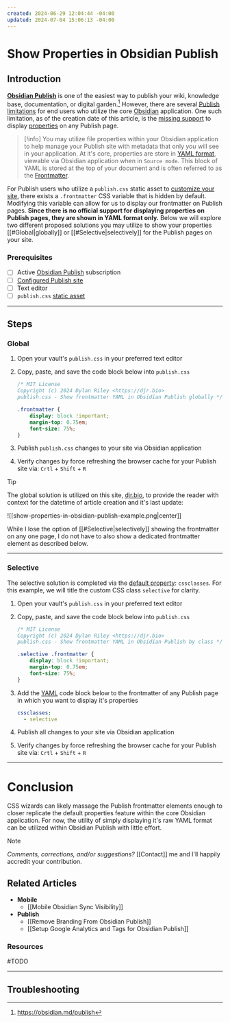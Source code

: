 ```yaml
---
created: 2024-06-29 12:04:44 -04:00
updated: 2024-07-04 15:06:13 -04:00
---
```


# Show Properties in Obsidian Publish

## Introduction

**[Obsidian Publish](https://obsidian.md/publish)** is one of the easiest way to publish your wiki, knowledge base, documentation, or digital garden.[^1] However, there are several [Publish limitations](https://help.obsidian.md/Obsidian+Publish/Publish+limitations) for end users who utilize the core [Obsidian](https://obsidian.md/download) application. One such limitation, as of the creation date of this article, is the [missing support](https://help.obsidian.md/Obsidian+Publish/Manage+sites#Site+Options) to display [properties](https://help.obsidian.md/Editing+and+formatting/Properties) on any Publish page.

> [!info]
> You may utilize file properties within your Obsidian application to help manage your Publish site with metadata that only *you* will see in your application. At it's core, properties are store in [YAML format](https://help.obsidian.md/Editing+and+formatting/Properties#Property+format), viewable via Obsidian application when in `Source mode`. This block of YAML is stored at the top of your document and is often referred to as the [Frontmatter](https://help.obsidian.md/Getting+started/Glossary#Frontmatter).

For Publish users who utilize a `publish.css` static asset to [customize your site](https://help.obsidian.md/Obsidian+Publish/Customize+your+site#Static+assets), there exists a `.frontmatter` CSS variable that is hidden by default. Modifying this variable can allow for us to display our frontmatter on Publish pages. **Since there is no official support for displaying properties on Publish pages, they are shown in YAML format only.** Below we will explore two different proposed solutions you may utilize to show your properties [[#Global|globally]] or [[#Selective|selectively]] for the Publish pages on your site.

### Prerequisites

- [ ] Active [Obsidian Publish](https://obsidian.md/publish) subscription
- [ ] [Configured Publish site](https://help.obsidian.md/Obsidian+Publish/Set+up+Obsidian+Publish)
- [ ] Text editor
- [ ] `publish.css` [static asset](https://help.obsidian.md/Obsidian+Publish/Customize+your+site#Static+assets)

---

## Steps

### Global

1. Open your vault's `publish.css` in your preferred text editor
2. Copy, paste, and save the code block below into `publish.css`

	```css
	/* MIT License
	Copyright (c) 2024 Dylan Riley <https://djr.bio>
	publish.css - Show frontmatter YAML in Obsidian Publish globally */
	
	.frontmatter {
		display: block !important;
		margin-top: 0.75em;
		font-size: 75%;
	}
	```

3. Publish `publish.css` changes to your site via Obsidian application
4. Verify changes by force refreshing the browser cache for your Publish site via: `Crtl` + `Shift` + `R`

> [!tip]
> The global solution is utilized on this site, [djr.bio](https://djr.bio), to provide the reader with context for the datetime of article creation and it's last update:
>
> ![[show-properties-in-obsidian-publish-example.png|center]]
>
> While I lose the option of [[#Selective|selectively]] showing the frontmatter on any one page, I do not have to also show a dedicated frontmatter element as described below.

---

### Selective

The selective solution is completed via the [default property](https://help.obsidian.md/Editing+and+formatting/Properties#Default+properties): `cssclasses`. For this example, we will title the custom CSS class `selective` for clarity.

1. Open your vault's `publish.css` in your preferred text editor
2. Copy, paste, and save the code block below into `publish.css`

	```css
	/* MIT License
	Copyright (c) 2024 Dylan Riley <https://djr.bio>
	publish.css - Show frontmatter YAML in Obsidian Publish by class */
	
	.selective .frontmatter {
		display: block !important;
		margin-top: 0.75em;
		font-size: 75%;
	}
	```

3. Add the [YAML](https://help.obsidian.md/Editing+and+formatting/Properties#Property+format) code block below to the frontmatter of any Publish page in which you want to display it's properties

	```yaml
	cssclasses:
	  - selective
	```

4. Publish all changes to your site via Obsidian application
5. Verify changes by force refreshing the browser cache for your Publish site via: `Crtl` + `Shift` + `R`

---

# Conclusion

CSS wizards can likely massage the Publish frontmatter elements enough to closer replicate the default properties feature within the core Obsidian application. For now, the utility of simply displaying it's raw YAML format can be utilized within Obsidian Publish with little effort.

> [!note]
> *Comments, corrections, and/or suggestions?* [[Contact]] me and I'll happily accredit your contribution.

## Related Articles

- **Mobile**
	- [[Mobile Obsidian Sync Visibility]]
- **Publish**
	- [[Remove Branding From Obsidian Publish]]
	- [[Setup Google Analytics and Tags for Obsidian Publish]]

### Resources

#TODO

---

## Troubleshooting

[^1]: https://obsidian.md/publish
